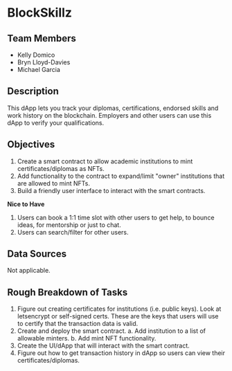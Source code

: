 # BlockSkillz

## Team Members
- Kelly Domico
- Bryn Lloyd-Davies
- Michael Garcia

## Description

This dApp lets you track your diplomas, certifications, endorsed skills and work history on the blockchain. Employers and other users can use this dApp to verify your qualifications.

## Objectives

1. Create a smart contract to allow academic institutions to mint certificates/diplomas as NFTs.
2. Add functionality to the contract to expand/limit "owner" institutions that are allowed to mint NFTs.
3. Build a friendly user interface to interact with the smart contracts.

**Nice to Have**
1. Users can book a 1:1 time slot with other users to get help, to bounce ideas, for mentorship or just to chat.
2. Users can search/filter for other users.

## Data Sources

Not applicable. 

## Rough Breakdown of Tasks

1. Figure out creating certificates for institutions (i.e. public keys). Look at letsencrypt or self-signed certs. These are the keys that users will use to certify that the transaction data is valid.
2. Create and deploy the smart contract.
    a. Add institution to a list of allowable minters.
    b. Add mint NFT functionality.
3. Create the UI/dApp that will interact with the smart contract.
4. Figure out how to get transaction history in dApp so users can view their certificates/diplomas.